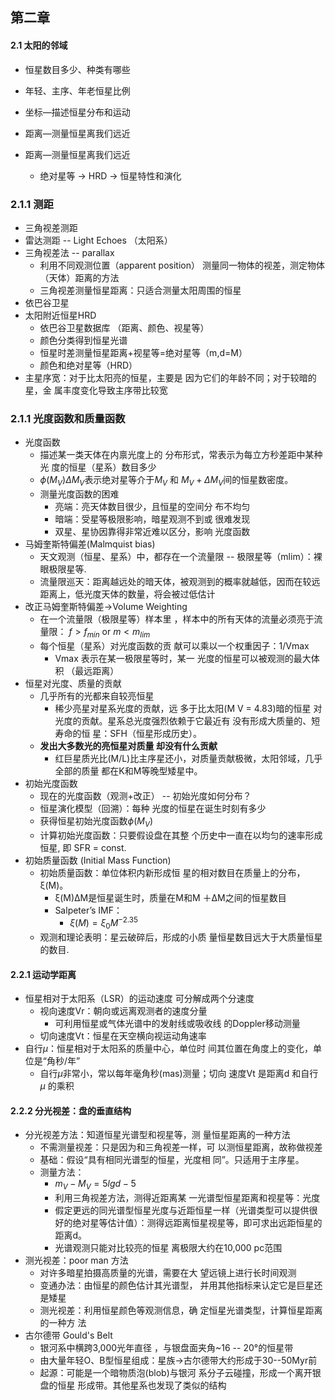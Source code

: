 ## 第二章

#### 2.1 太阳的邻域

* 恒星数目多少、种类有哪些

* 年轻、主序、年老恒星比例

* 坐标—描述恒星分布和运动

* 距离—测量恒星离我们远近
* 距离—测量恒星离我们远近
  * 绝对星等 -> HRD -> 恒星特性和演化



### 2.1.1 测距

* 三角视差测距
* 雷达测距 -- Light Echoes （太阳系）
* 三角视差法 -- parallax
  * 利用不同观测位置（apparent position） 测量同一物体的视差，测定物体（天体）距离的方法
  * 三角视差测量恒星距离：只适合测量太阳周围的恒星
* 依巴谷卫星
* 太阳附近恒星HRD
  * 依巴谷卫星数据库 （距离、颜色、视星等）
  * 颜色分类得到恒星光谱
  * 恒星时差测量恒星距离+视星等=绝对星等（m,d=M）
  * 颜色和绝对星等（HRD）
* 主星序宽：对于比太阳亮的恒星，主要是 因为它们的年龄不同；对于较暗的星，金 属丰度变化导致主序带比较宽

### 2.1.1 光度函数和质量函数

* 光度函数
  * 描述某一类天体在内禀光度上的 分布形式，常表示为每立方秒差距中某种光 度的恒星（星系）数目多少
  * $\phi(M_V)\Delta M_V$表示绝对星等介于$M_V$ 和 $M_V +\Delta M_V$间的恒星数密度。
  * 测量光度函数的困难
    * 亮端：亮天体数目很少，且恒星的空间分 布不均匀
    * 暗端：受星等极限影响，暗星观测不到或 很难发现
    * 双星、星协因靠得非常近难以区分，影响 光度函数
* 马姆奎斯特偏差(Malmquist bias)
  * 天文观测（恒星、星系）中，都存在一个流量限 -- 极限星等（mlim）：裸眼极限星等.
  * 流量限巡天：距离越远处的暗天体，被观测到的概率就越低，因而在较远距离上，低光度天体的数量，将会被过低估计
* 改正马姆奎斯特偏差→Volume Weighting
  * 在一个流量限（极限星等）样本里 ，样本中的所有天体的流量必须亮于流量限： $f > f_{min}$ or  $m < m_{lim}$
  * 每个恒星（星系）对光度函数的贡 献可以乘以一个权重因子：1/Vmax
    * Vmax 表示在某一极限星等时，某一 光度的恒星可以被观测的最大体积 （最远距离）
* 恒星对光度、质量的贡献
  * 几乎所有的光都来自较亮恒星
    * 稀少亮星对星系光度的贡献，远 多于比太阳(M V = 4.83)暗的恒星 对光度的贡献。星系总光度强烈依赖于它最近有 没有形成大质量的、短寿命的恒 星：SFH（恒星形成历史）。
  * **发出大多数光的亮恒星对质量 却没有什么贡献**
    * 红巨星质光比(M/L)比主序星还小，对质量贡献极微，太阳邻域，几乎全部的质量 都在K和M等晚型矮星中。
* 初始光度函数
  * 现在的光度函数（观测+改正） -- 初始光度如何分布？ 
  * 恒星演化模型（回溯）：每种 光度的恒星在诞生时刻有多少
  * 获得恒星初始光度函数$\phi(M_V)$
  * 计算初始光度函数：只要假设盘在其整 个历史中一直在以均匀的速率形成恒星, 即 SFR = const.
* 初始质量函数 (Initial Mass Function)
  * 初始质量函数：单位体积内新形成恒 星的相对数目在质量上的分布，ξ(M)。
    * ξ(M)ΔM是恒星诞生时，质量在M和M ＋ΔM之间的恒星数目
    * Salpeter’s IMF：
      * $\xi(M) = \xi_0M^{−2.35}$
  * 观测和理论表明：星云破碎后，形成的小质 量恒星数目远大于大质量恒星的数目.



#### 2.2.1 运动学距离

* 恒星相对于太阳系（LSR）的运动速度 可分解成两个分速度
  * 视向速度Vr：朝向或远离观测者的速度分量 
    * 可利用恒星或气体光谱中的发射线或吸收线 的Doppler移动测量 
  * 切向速度Vt：恒星在天空横向视运动角速率
* 自行$\mu$：恒星相对于太阳系的质量中心，单位时 间其位置在角度上的变化，单位是“角秒/年” 
  * 自行$\mu$非常小，常以每年毫角秒(mas)测量；切向 速度Vt 是距离d 和自行 $\mu$ 的乘积

#### 2.2.2 分光视差：盘的垂直结构

* 分光视差方法：知道恒星光谱型和视星等，测 量恒星距离的一种方法
  * 不需测量视差：只是因为和三角视差一样，可 以测恒星距离，故称做视差
  * 基础：假设“具有相同光谱型的恒星，光度相 同”。只适用于主序星。
  * 测量方法：
    * $m_V − M_V = 5lgd − 5$
    * 利用三角视差方法，测得近距离某 一光谱型恒星距离和视星等：光度
    * 假定更远的同光谱型恒星光度与近距恒星一样（光谱类型可以提供很好的绝对星等估计值）：测得远距离恒星视星等，即可求出远距恒星的距离d。
    * 光谱观测只能对比较亮的恒星 离极限大约在10,000 pc范围
* 测光视差：poor man 方法
  * 对许多暗星拍摄高质量的光谱，需要在大 望远镜上进行长时间观测
  * 变通办法：由恒星的颜色估计其光谱型， 并用其他指标来认定它是巨星还是矮星
  * 测光视差：利用恒星颜色等观测信息，确 定恒星光谱类型，计算恒星距离的一种方 法
* 古尔德带 Gould's Belt
  * 银河系中横跨3,000光年直径 ，与银盘面夹角~16 -- 20°的恒星带
  * 由大量年轻O、B型恒星组成：星族→古尔德带大约形成于30--50Myr前
  * 起源：可能是一个暗物质泡(blob)与银河 系分子云碰撞，形成一个离开银盘的恒星 形成带。其他星系也发现了类似的结构